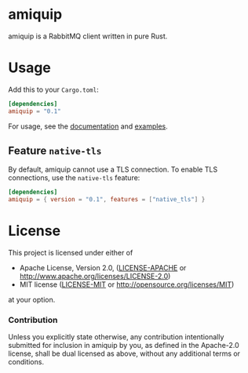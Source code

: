 # amiquip

<!-- Uncomment once these exist.
[![Travis Build Status](https://api.travis-ci.org/jgallagher/amiquip.svg?branch=master)](https://travis-ci.org/jgallagher/amiquip)
[![dependency status](https://deps.rs/repo/github/jgallagher/amiquip/status.svg)](https://deps.rs/repo/github/jgallagher/amiquip)
[![Latest Version](https://img.shields.io/crates/v/amiquip.svg)](https://crates.io/crates/amiquip)
[![Docs](https://docs.rs/amiquip/badge.svg)](https://docs.rs/amiquip)
-->

amiquip is a RabbitMQ client written in pure Rust.

# Usage

Add this to your `Cargo.toml`:

```toml
[dependencies]
amiquip = "0.1"
```

For usage, see the [documentation](#TODO-link-to-docs-rs) and
[examples](https://github.com/jgallagher/amiquip/tree/master/examples).

## Feature `native-tls`

By default, amiquip cannot use a TLS connection. To enable TLS connections, use
the `native-tls` feature:

```toml
[dependencies]
amiquip = { version = "0.1", features = ["native_tls"] }
```

# License

This project is licensed under either of

 * Apache License, Version 2.0, ([LICENSE-APACHE](LICENSE-APACHE) or
   http://www.apache.org/licenses/LICENSE-2.0)
 * MIT license ([LICENSE-MIT](LICENSE-MIT) or
   http://opensource.org/licenses/MIT)

at your option.

### Contribution

Unless you explicitly state otherwise, any contribution intentionally submitted
for inclusion in amiquip by you, as defined in the Apache-2.0 license, shall be
dual licensed as above, without any additional terms or conditions.
